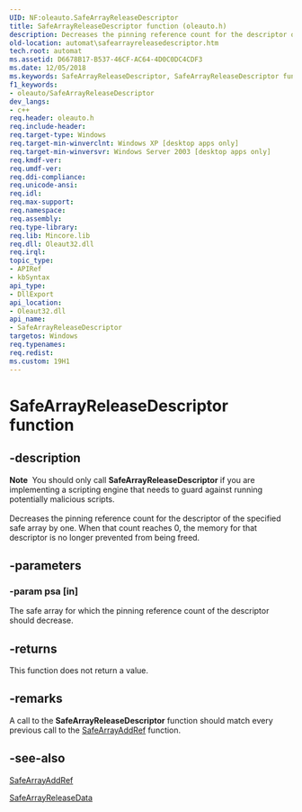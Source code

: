 ```yaml
---
UID: NF:oleauto.SafeArrayReleaseDescriptor
title: SafeArrayReleaseDescriptor function (oleauto.h)
description: Decreases the pinning reference count for the descriptor of the specified safe array by one. When that count reaches 0, the memory for that descriptor is no longer prevented from being freed.
old-location: automat\safearrayreleasedescriptor.htm
tech.root: automat
ms.assetid: D6678B17-B537-46CF-AC64-4D0C0DC4CDF3
ms.date: 12/05/2018
ms.keywords: SafeArrayReleaseDescriptor, SafeArrayReleaseDescriptor function [Automation], automat.safearrayreleasedescriptor, oleauto/SafeArrayReleaseDescriptor
f1_keywords:
- oleauto/SafeArrayReleaseDescriptor
dev_langs:
- c++
req.header: oleauto.h
req.include-header: 
req.target-type: Windows
req.target-min-winverclnt: Windows XP [desktop apps only]
req.target-min-winversvr: Windows Server 2003 [desktop apps only]
req.kmdf-ver: 
req.umdf-ver: 
req.ddi-compliance: 
req.unicode-ansi: 
req.idl: 
req.max-support: 
req.namespace: 
req.assembly: 
req.type-library: 
req.lib: Mincore.lib
req.dll: Oleaut32.dll
req.irql: 
topic_type:
- APIRef
- kbSyntax
api_type:
- DllExport
api_location:
- Oleaut32.dll
api_name:
- SafeArrayReleaseDescriptor
targetos: Windows
req.typenames: 
req.redist: 
ms.custom: 19H1
---
```


# SafeArrayReleaseDescriptor function


## -description


<div class="alert"><b>Note</b>  You should only call <b>SafeArrayReleaseDescriptor</b> if you are implementing a scripting engine that needs to guard against running potentially malicious scripts.</div><div> </div>Decreases the pinning reference count for the descriptor of the specified safe array by one. When that count reaches 0, the memory for that descriptor is no longer prevented from being freed.


## -parameters




### -param psa [in]

The safe array for which the pinning reference count of the descriptor should decrease.


## -returns



This function does not return a value.




## -remarks



A call to the <b>SafeArrayReleaseDescriptor</b> function should match every previous call to the <a href="https://docs.microsoft.com/previous-versions/windows/desktop/api/oleauto/nf-oleauto-safearrayaddref">SafeArrayAddRef</a> function.




## -see-also




<a href="https://docs.microsoft.com/previous-versions/windows/desktop/api/oleauto/nf-oleauto-safearrayaddref">SafeArrayAddRef</a>



<a href="https://docs.microsoft.com/previous-versions/windows/desktop/api/oleauto/nf-oleauto-safearrayreleasedata">SafeArrayReleaseData</a>
 

 

